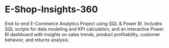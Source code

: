 # E-Shop-Insights-360
End-to-end E-Commerce Analytics Project using SQL &amp; Power BI. Includes SQL scripts for data modeling and KPI calculation, and an interactive Power BI dashboard with insights on sales trends, product profitability, customer behavior, and returns analysis.

